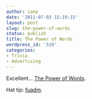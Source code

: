 ```yaml
---
author: ianp
date: '2011-07-03 15:19:15'
layout: post
slug: the-power-of-words
status: publish
title: The Power of Words
wordpress_id: '510'
categories:
- Trivia
- Advertising
---
```


Excellent… [The Power of Words][01].

Hat tip: [fuadm][02].

[01]: http://quietube.com/v.php/http://www.youtube.com/watch?v=Hzgzim5m7oU
[02]: http://twitter.com/\#!/fuadm/statuses/87273373872308225

